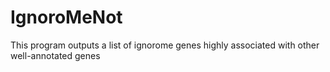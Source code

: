 # IgnoroMeNot
This program outputs a list of ignorome genes highly associated with other well-annotated genes
